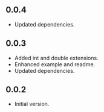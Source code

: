 ## 0.0.4

* Updated dependencies.

## 0.0.3

* Added int and double extensions.
* Enhanced example and readme.
* Updated dependencies.

## 0.0.2

* Initial version.
